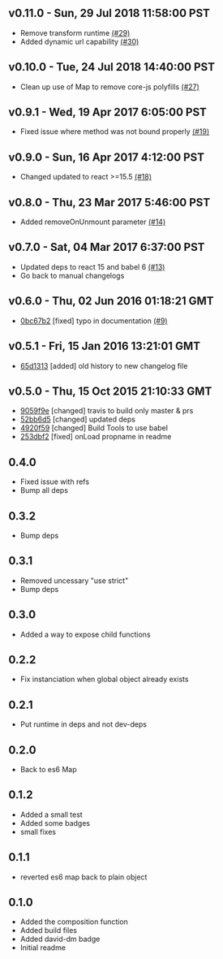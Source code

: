 v0.11.0 - Sun, 29 Jul 2018 11:58:00 PST
--------------------------------------

- Remove transform runtime [(#29)](https://github.com/dozoisch/react-async-script/pull/29)
- Added dynamic url capability [(#30)](https://github.com/dozoisch/react-async-script/pull/30)



v0.10.0 - Tue, 24 Jul 2018 14:40:00 PST
--------------------------------------

- Clean up use of Map to remove core-js polyfills [(#27)](https://github.com/dozoisch/react-async-script/pull/27)



v0.9.1 - Wed, 19 Apr 2017 6:05:00 PST
--------------------------------------

- Fixed issue where method was not bound properly [(#19)](https://github.com/dozoisch/react-async-script/pull/19)



v0.9.0 - Sun, 16 Apr 2017 4:12:00 PST
--------------------------------------

- Changed updated to react >=15.5 [(#18)](https://github.com/dozoisch/react-async-script/pull/18)



v0.8.0 - Thu, 23 Mar 2017 5:46:00 PST
--------------------------------------

- Added removeOnUnmount parameter [(#14)](https://github.com/dozoisch/react-async-script/pull/14)



v0.7.0 - Sat, 04 Mar 2017 6:37:00 PST
--------------------------------------

- Updated deps to react 15 and babel 6 [(#13)](https://github.com/dozoisch/react-async-script/pull/13)
- Go back to manual changelogs



v0.6.0 - Thu, 02 Jun 2016 01:18:21 GMT
--------------------------------------

- [0bc67b2](../../commit/0bc67b2) [fixed] typo in documentation [(#9)](https://github.com/dozoisch/react-async-script/pull/9)



v0.5.1 - Fri, 15 Jan 2016 13:21:01 GMT
--------------------------------------

- [65d1313](../../commit/65d1313) [added] old history to new changelog file



v0.5.0 - Thu, 15 Oct 2015 21:10:33 GMT
--------------------------------------

- [9059f9e](../../commit/9059f9e) [changed] travis to build only master & prs
- [52bb6d5](../../commit/52bb6d5) [changed] updated deps
- [4920f59](../../commit/4920f59) [changed] Build Tools to use babel
- [253dbf2](../../commit/253dbf2) [fixed] onLoad propname in readme

## 0.4.0

- Fixed issue with refs
- Bump all deps

## 0.3.2
- Bump deps

## 0.3.1
- Removed uncessary "use strict"
- Bump deps

## 0.3.0
- Added a way to expose child functions

## 0.2.2
- Fix instanciation when global object already exists

## 0.2.1
- Put runtime in deps and not dev-deps

## 0.2.0
- Back to es6 Map

## 0.1.2
- Added a small test
- Added some badges
- small fixes

## 0.1.1
- reverted es6 map back to plain object

## 0.1.0
- Added the composition function
- Added build files
- Added david-dm badge
- Initial readme

